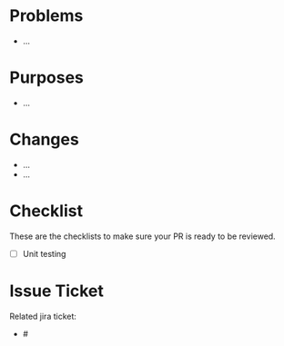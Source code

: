 # Problems
<!--- What problems do you want to solve -->
<!--- Ex: API get product list takes long time -->
- ...

# Purposes
<!--- Solutions to be used to solve the problems -->
<!--- Ex: Add mechanism using Redis -->
- ...

# Changes
<!--- Please describe the changes or the solution here -->
<!--- Ex: Call redis inside get product handler function, before querying to database -->
- ...
- ...

# Checklist
These are the checklists to make sure your PR is ready to be reviewed.
- [ ] Unit testing

# Issue Ticket
Related jira ticket: 
- #<!--- Issue number -->
